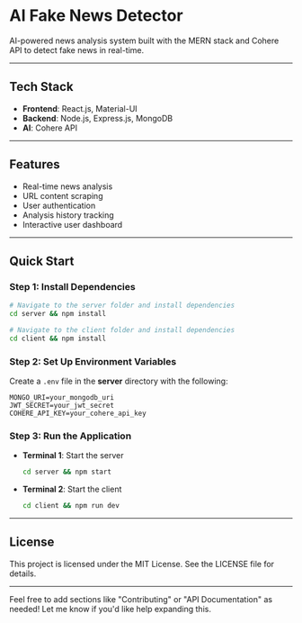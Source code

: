 

# AI Fake News Detector

AI-powered news analysis system built with the MERN stack and Cohere API to detect fake news in real-time.

---

## Tech Stack
- **Frontend**: React.js, Material-UI
- **Backend**: Node.js, Express.js, MongoDB
- **AI**: Cohere API

---

## Features
- Real-time news analysis
- URL content scraping
- User authentication
- Analysis history tracking
- Interactive user dashboard

---

## Quick Start

### Step 1: Install Dependencies
```bash
# Navigate to the server folder and install dependencies
cd server && npm install

# Navigate to the client folder and install dependencies
cd client && npm install
```

### Step 2: Set Up Environment Variables
Create a `.env` file in the **server** directory with the following:
```env
MONGO_URI=your_mongodb_uri
JWT_SECRET=your_jwt_secret
COHERE_API_KEY=your_cohere_api_key
```

### Step 3: Run the Application
- **Terminal 1**: Start the server
  ```bash
  cd server && npm start
  ```
- **Terminal 2**: Start the client
  ```bash
  cd client && npm run dev
  ```

---

## License
This project is licensed under the MIT License. See the LICENSE file for details. 

---

Feel free to add sections like "Contributing" or "API Documentation" as needed! Let me know if you'd like help expanding this.
